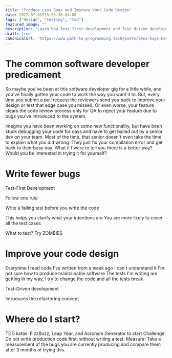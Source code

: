 ```yaml
---
title: "Produce Less Bugs and Improve Your Code Design"
date: 2022-07-05T15:55:38-04:00
tags: ["design", "testing", "tdd"]
featured_image: ""
description: "Learn how Test-first development and Test driven development can improve your code writing abilities"
draft: true
canonicalUrl: "https://www.path-to-programming.tech/posts/less-bugs-better-design/"
---
```


# The common software developer predicament 

So maybe you've been at this software developer gig for a little while, and you've finally gotten your code to work the way you want it to.
But, every time you submit a pull request the reviewers send you back to improve your design or test that edge case you missed. Or even worse, your feature clears the code review process only for QA to reject your feature due to bugs you've introduced to the system. 

Imagine you have been working on some new functionality, but have been stuck debugging your code for days and have to get bailed out by a senior dev on your team. Most of the time, that senior doesn't even take the time to explain what you did wrong. They just fix your compilation error and get back to their busy day. What if I were to tell you there is a better way? Would you be interested in trying it for yourself?

# Write fewer bugs

Test-First Development

Follow one rule:

Write a failing test before you write the code

This helps you clarify what your intentions are 
You are more likely to cover all the test cases

What to test? Try ZOMBIES


# Improve your code design

Everytime I read code I've written from a week ago I can't understand it
I'm not sure how to produce maintainable software
The tests I'm writing are getting in my way, I try to change the code and all the tests break

Test-Driven development

Introduces the refactoring concept

# Where do I start?

TDD katas: FizzBuzz, Leap Year, and Acronym Generator to start
Challenge: Do not write production code first, without writing a test.
Measure: Take a measurement of the bugs you are currently producing and compare them after 3 months of trying this.




